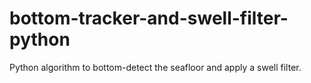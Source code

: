 # bottom-tracker-and-swell-filter-python
Python algorithm to bottom-detect the seafloor and apply a swell filter.
